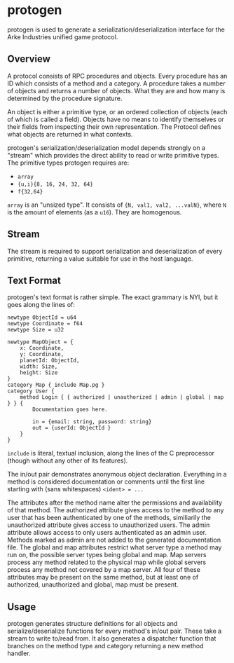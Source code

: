 protogen
========

protogen is used to generate a serialization/deserialization interface for the
Arke Industries unified game protocol.

Overview
--------

A protocol consists of RPC procedures and objects. Every procedure has an ID
which consists of a method and a category. A procedure takes a number of
objects and returns a number of objects. What they are and how many is
determined by the procedure signature.

An object is either a primitive type, or an ordered collection of objects
(each of which is called a field).  Objects have no means to identify
themselves or their fields from inspecting their own representation. The
Protocol defines what objects are returned in what contexts.

protogen's serialization/deserialization model depends strongly on a "stream"
which provides the direct ability to read or write primitive types. The
primitive types protogen requires are:

- `array`
- `{u,i}{8, 16, 24, 32, 64}`
- `f{32,64}`

`array` is an "unsized type". It consists of `{N, val1, val2, ...valN}`, where
`N` is the amount of elements (as a `u16`). They are homogenous.

Stream
------

The stream is required to support serialization and deserialization of every
primitive, returning a value suitable for use in the host language.

Text Format
-----------

protogen's text format is rather simple. The exact grammary is NYI, but it
goes along the lines of:

```
newtype ObjectId = u64
newtype Coordinate = f64
newtype Size = u32

newtype MapObject = {
	x: Coordinate,
	y: Coordinate,
	planetId: ObjectId,
	width: Size,
	height: Size
}
category Map { include Map.pg }
category User {
	method Login { { authorized | unauthorized | admin | global | map } } {
		Documentation goes here.

		in = {email: string, password: string}
		out = {userId: ObjectId }
	}
}
```

`include` is literal, textual inclusion, along the lines of the C preprocessor
(though without any other of its features).

The in/out pair demonstrates anonymous object declaration. Everything in a
method is considered documentation or comments until the first line starting
with (sans whitespaces) `<ident> = ...`

The attributes after the method name alter the permissions and availability of that method.
The authorized attribute gives access to the method to any user that has been authenticated
by one of the methods, similiarily the unauthorized attribute gives access to unauthorized 
users. The admin attribute allows access to only users authenticated as an admin user.
Methods marked as admin are not added to the generated documentation file. The global and map 
attributes restrict what server type a method may run on, the possible server types being 
global and map. Map servers process any method related to the physical map while global servers 
process any method not covered by a map server. All four of these attributes may be present on 
the same method, but at least one of authorized, unauthorized and global, map must be present.

Usage
-----

protogen generates structure definitions for all objects and
serialize/deserialize functions for every method's in/out pair. These take a
stream to write to/read from. It also generates a dispatcher function that branches
on the method type and category returning a new method handler.
